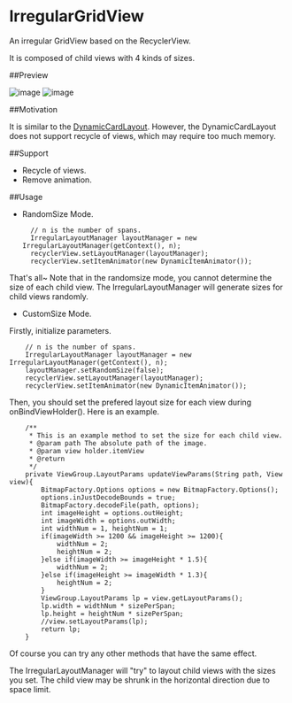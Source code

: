 # IrregularGridView

An irregular GridView based on the RecyclerView.

It is composed of child views with 4 kinds of sizes. 

##Preview

![image](https://github.com/MWang1991/IrregularGridView/blob/master/gif/Base.gif ) ![image](https://github.com/MWang1991/IrregularGridView/blob/master/gif/Gallery.gif ) 

##Motivation

It is similar to the [DynamicCardLayout](https://github.com/dodola/DynamicCardLayout). However, the DynamicCardLayout does not support recycle of views, which may require too much memory.

##Support

- Recycle of views.
- Remove animation.

##Usage

- RandomSize Mode.

		// n is the number of spans.
		IrregularLayoutManager layoutManager = new IrregularLayoutManager(getContext(), n);
        recyclerView.setLayoutManager(layoutManager);
		recyclerView.setItemAnimator(new DynamicItemAnimator());
That's all~
Note that in the randomsize mode, you cannot determine the size of each child view. The IrregularLayoutManager will generate sizes for child views randomly.

- CustomSize Mode.

Firstly, initialize parameters.
		
		// n is the number of spans.
		IrregularLayoutManager layoutManager = new IrregularLayoutManager(getContext(), n);
        layoutManager.setRandomSize(false);
        recyclerView.setLayoutManager(layoutManager);
		recyclerView.setItemAnimator(new DynamicItemAnimator());
Then, you should set the prefered layout size for each view during onBindViewHolder(). Here is an example.

		/**
	     * This is an example method to set the size for each child view.
	     * @param path The absolute path of the image.
	     * @param view holder.itemView
	     * @return
	     */
		private ViewGroup.LayoutParams updateViewParams(String path, View view){
	        BitmapFactory.Options options = new BitmapFactory.Options();
	        options.inJustDecodeBounds = true;
	        BitmapFactory.decodeFile(path, options);
	        int imageHeight = options.outHeight;
	        int imageWidth = options.outWidth;
	        int widthNum = 1, heightNum = 1;
	        if(imageWidth >= 1200 && imageHeight >= 1200){
	            widthNum = 2;
	            heightNum = 2;
	        }else if(imageWidth >= imageHeight * 1.5){
	            widthNum = 2;
	        }else if(imageHeight >= imageWidth * 1.3){
	            heightNum = 2;
	        }
	        ViewGroup.LayoutParams lp = view.getLayoutParams();
	        lp.width = widthNum * sizePerSpan;
	        lp.height = heightNum * sizePerSpan;
	        //view.setLayoutParams(lp);
	        return lp;
    	}

Of course you can try any other methods that have the same effect.

The IrregularLayoutManager will "try" to layout child views with the sizes you set. The child view may be shrunk in the horizontal direction due to space limit.